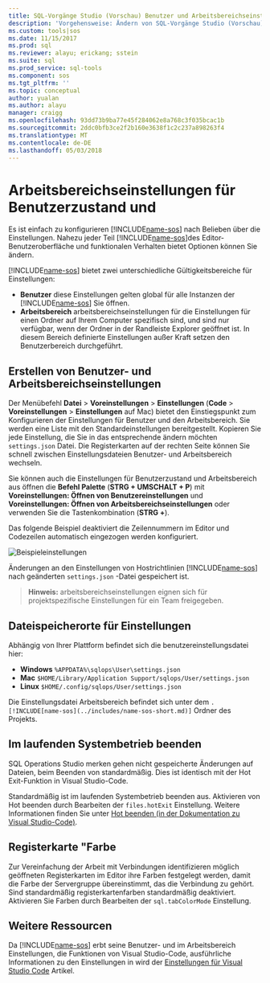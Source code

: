 ```yaml
---
title: SQL-Vorgänge Studio (Vorschau) Benutzer und Arbeitsbereichseinstellungen | Microsoft Docs
description: 'Vorgehensweise: Ändern von SQL-Vorgänge Studio (Vorschau) Benutzer und Arbeitsbereichseinstellungen.'
ms.custom: tools|sos
ms.date: 11/15/2017
ms.prod: sql
ms.reviewer: alayu; erickang; sstein
ms.suite: sql
ms.prod_service: sql-tools
ms.component: sos
ms.tgt_pltfrm: ''
ms.topic: conceptual
author: yualan
ms.author: alayu
manager: craigg
ms.openlocfilehash: 93dd73b9ba77e45f284062e8a768c3f035bcac1b
ms.sourcegitcommit: 2ddc0bfb3ce2f2b160e3638f1c2c237a898263f4
ms.translationtype: MT
ms.contentlocale: de-DE
ms.lasthandoff: 05/03/2018
---
```

# <a name="user-and-workspace-settings"></a>Arbeitsbereichseinstellungen für Benutzerzustand und

Es ist einfach zu konfigurieren [!INCLUDE[name-sos](../includes/name-sos-short.md)] nach Belieben über die Einstellungen. Nahezu jeder Teil [!INCLUDE[name-sos](../includes/name-sos-short.md)]des Editor-Benutzeroberfläche und funktionalen Verhalten bietet Optionen können Sie ändern.

[!INCLUDE[name-sos](../includes/name-sos-short.md)] bietet zwei unterschiedliche Gültigkeitsbereiche für Einstellungen:

* **Benutzer** diese Einstellungen gelten global für alle Instanzen der [!INCLUDE[name-sos](../includes/name-sos-short.md)] Sie öffnen.
* **Arbeitsbereich** arbeitsbereichseinstellungen für die Einstellungen für einen Ordner auf Ihrem Computer spezifisch sind, und sind nur verfügbar, wenn der Ordner in der Randleiste Explorer geöffnet ist. In diesem Bereich definierte Einstellungen außer Kraft setzen den Benutzerbereich durchgeführt.

## <a name="creating-user-and-workspace-settings"></a>Erstellen von Benutzer- und Arbeitsbereichseinstellungen

Der Menübefehl **Datei** > **Voreinstellungen** > **Einstellungen** (**Code**  >  **Voreinstellungen** > **Einstellungen** auf Mac) bietet den Einstiegspunkt zum Konfigurieren der Einstellungen für Benutzer und den Arbeitsbereich. Sie werden eine Liste mit den Standardeinstellungen bereitgestellt. Kopieren Sie jede Einstellung, die Sie in das entsprechende ändern möchten `settings.json` Datei. Die Registerkarten auf der rechten Seite können Sie schnell zwischen Einstellungsdateien Benutzer- und Arbeitsbereich wechseln.

Sie können auch die Einstellungen für Benutzerzustand und Arbeitsbereich aus öffnen die **Befehl Palette** (**STRG + UMSCHALT + P**) mit **Voreinstellungen: Öffnen von Benutzereinstellungen** und  **Voreinstellungen: Öffnen von Arbeitsbereichseinstellungen** oder verwenden Sie die Tastenkombination (**STRG +**).

Das folgende Beispiel deaktiviert die Zeilennummern im Editor und Codezeilen automatisch eingezogen werden konfiguriert.

![Beispieleinstellungen](media/settings/sample-settings.png)

Änderungen an den Einstellungen von Hostrichtlinien [!INCLUDE[name-sos](../includes/name-sos-short.md)] nach geänderten `settings.json` -Datei gespeichert ist.

>**Hinweis:** arbeitsbereichseinstellungen eignen sich für projektspezifische Einstellungen für ein Team freigegeben.

## <a name="settings-file-locations"></a>Dateispeicherorte für Einstellungen

Abhängig von Ihrer Plattform befindet sich die benutzereinstellungsdatei hier:

* **Windows** `%APPDATA%\sqlops\User\settings.json`
* **Mac** `$HOME/Library/Application Support/sqlops/User/settings.json`
* **Linux** `$HOME/.config/sqlops/User/settings.json`

Die Einstellungsdatei Arbeitsbereich befindet sich unter dem `.[!INCLUDE[name-sos](../includes/name-sos-short.md)]` Ordner des Projekts.

## <a name="hot-exit"></a>Im laufenden Systembetrieb beenden

SQL Operations Studio merken gehen nicht gespeicherte Änderungen auf Dateien, beim Beenden von standardmäßig. Dies ist identisch mit der Hot Exit-Funktion in Visual Studio-Code.

Standardmäßig ist im laufenden Systembetrieb beenden aus. Aktivieren von Hot beenden durch Bearbeiten der `files.hotExit` Einstellung. Weitere Informationen finden Sie unter [Hot beenden (in der Dokumentation zu Visual Studio-Code)](https://code.visualstudio.com/docs/editor/codebasics#_hot-exit).


## <a name="tab-color"></a>Registerkarte "Farbe

Zur Vereinfachung der Arbeit mit Verbindungen identifizieren möglich geöffneten Registerkarten im Editor ihre Farben festgelegt werden, damit die Farbe der Servergruppe übereinstimmt, das die Verbindung zu gehört. Sind standardmäßig registerkartenfarben standardmäßig deaktiviert. Aktivieren Sie Farben durch Bearbeiten der `sql.tabColorMode` Einstellung.

## <a name="additional-resources"></a>Weitere Ressourcen

Da [!INCLUDE[name-sos](../includes/name-sos-short.md)] erbt seine Benutzer- und im Arbeitsbereich Einstellungen, die Funktionen von Visual Studio-Code, ausführliche Informationen zu den Einstellungen in wird der [Einstellungen für Visual Studio Code](https://code.visualstudio.com/docs/getstarted/settings) Artikel.
